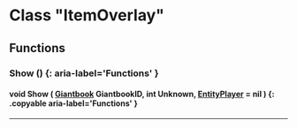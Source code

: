 # Class "ItemOverlay"

## Functions

### Show () {: aria-label='Functions' }
#### void Show ( [Giantbook](enums/Giantbook.md) GiantbookID, int Unknown, [EntityPlayer](https://wofsauge.github.io/IsaacDocs/rep/EntityPlayer.html) = nil ) {: .copyable aria-label='Functions' }

___